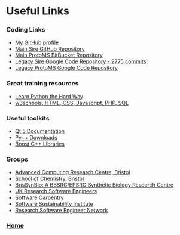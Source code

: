 <div class="grid">
  <div class="grid-item cw-box-wide cw-btext-5-16">
    <h1>Useful Links</h1>
  </div>

  <div class="grid-item cw-box-wide cw-btext-4">
    <h3>Coding Links</h3>
    <ul>
      <li><a href="https://github.com/chryswoods">My GitHub profile</a></li>
      <li><a href="https://github.com/michellab/Sire">Main Sire GitHub Repository</a></li>
      <li><a href="https://bitbucket.org/jessexgroup/protoms">Main ProtoMS BitBucket Repository</a></li>
      <li><a href="https://code.google.com/archive/p/sire/">Legacy Sire Google Code Repository - 2775 commits!</a></li>
      <li><a href="https://code.google.com/archive/p/protoms/">Legacy ProtoMS Google Code Repository</a></li>
    </ul>
  </div>

  <div class="grid-item cw-box-wide cw-btext-5">
   <h3>Great training resources</h3>
   <ul>
     <li><a href="http://learnpythonthehardway.org">Learn Python the Hard Way</a></li>
     <li><a href="http://www.w3schools.com">w3schools, HTML, CSS, Javascript, PHP, SQL</a></li>
   </ul>
  </div>

  <div class="grid-item cw-box-wide cw-btext-6">
    <h3>Useful toolkits</h3>
    <ul>
      <li><a href="http://doc.qt.io/qt-5/reference-overview.html">Qt 5 Documentation</a></li>
      <li><a href="https://bitbucket.org/ompl/pyplusplus/downloads">Py++ Downloads</a></li>
      <li><a href="http://www.boost.org">Boost C++ Libraries</a></li>
    </ul>
  </div>

  <div class="grid-item cw-box-big cw-btext-4">
    <h3>Groups</h3>
    <ul>
      <li><a href="http://www.acrc.bris.ac.uk">Advanced Computing Research Centre, Bristol</a></li>
      <li><a href="http://www.chm.bris.ac.uk">School of Chemistry, Bristol</a></li>
      <li><a href="http://www.bristol.ac.uk/brissynbio">BrisSynBio: A BBSRC/EPSRC Synthetic Biology Research Centre</a></li>
      <li><a href="http://rse.ac.uk">UK Research Software Engineers</a></li>
      <li><a href="https://software-carpentry.org">Software Carpentry</a></li>
      <li><a href="http://software.ac.uk">Software Sustainability Institute</a></li>
      <li><a href="http://www.rse.ac.uk">Research Software Engineer Network</a></li>
    </ul>
  </div>

  <a href="../index.html">
    <div class="grid-item cw-box cw-bbutton-1-2">
     <h3>Home</h3>
    </div>
  </a>

</div>